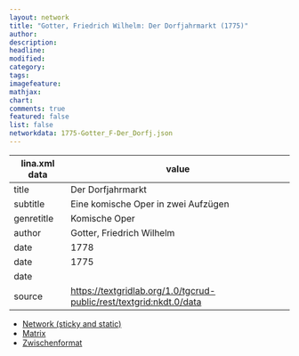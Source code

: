 ```yaml
---
layout: network
title: "Gotter, Friedrich Wilhelm: Der Dorfjahrmarkt (1775)"
author:
description:
headline:
modified:
category:
tags:
imagefeature: 
mathjax: 
chart: 
comments: true
featured: false
list: false
networkdata: 1775-Gotter_F-Der_Dorfj.json
---
```

lina.xml data  | value
------------- | -------------
title|Der Dorfjahrmarkt
subtitle|Eine komische Oper in zwei Aufzügen
genretitle|Komische Oper
author|Gotter, Friedrich Wilhelm
date|1778
date|1775
date|
source|https://textgridlab.org/1.0/tgcrud-public/rest/textgrid:nkdt.0/data


* [Network (sticky and static)](/network9)
* [Matrix](/matrix9)
* [Zwischenformat](/lina9 )
